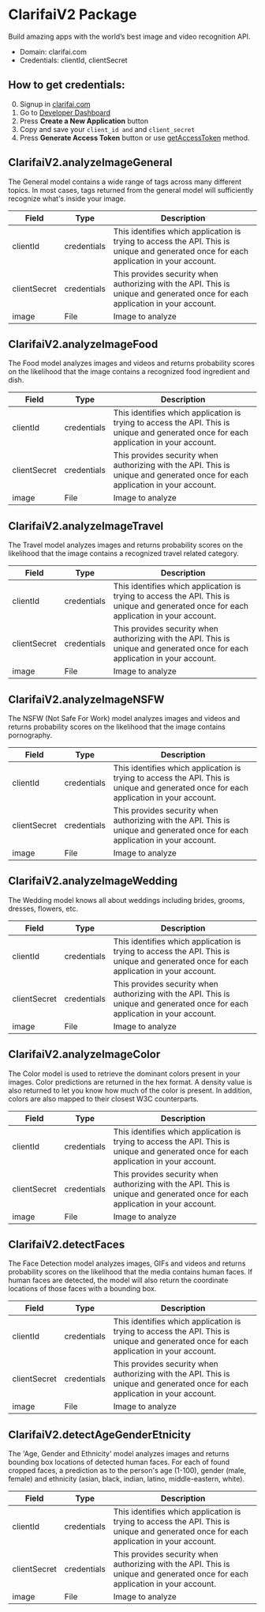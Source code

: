 # ClarifaiV2 Package
Build amazing apps with the world’s best image and video recognition API.
* Domain: clarifai.com
* Credentials: clientId, clientSecret

## How to get credentials: 
0. Signup in [clarifai.com](https://clarifai.com)
1. Go to [Developer Dashboard](https://developer.clarifai.com/account/applications/)
2. Press **Create a New Application** button
3. Copy and save your `client_id and` and `client_secret`
4. Press **Generate Access Token** button or use [getAccessToken](#getAccessToken) method.
## ClarifaiV2.analyzeImageGeneral
The General model contains a wide range of tags across many different topics. In most cases, tags returned from the general model will sufficiently recognize what's inside your image.

| Field       | Type       | Description
|-------------|------------|----------
| clientId    | credentials| This identifies which application is trying to access the API. This is unique and generated once for each application in your account.
| clientSecret| credentials| This provides security when authorizing with the API. This is unique and generated once for each application in your account.
| image       | File       | Image to analyze

## ClarifaiV2.analyzeImageFood
The Food model analyzes images and videos and returns probability scores on the likelihood that the image contains a recognized food ingredient and dish.

| Field       | Type       | Description
|-------------|------------|----------
| clientId    | credentials| This identifies which application is trying to access the API. This is unique and generated once for each application in your account.
| clientSecret| credentials| This provides security when authorizing with the API. This is unique and generated once for each application in your account.
| image       | File       | Image to analyze

## ClarifaiV2.analyzeImageTravel
The Travel model analyzes images and returns probability scores on the likelihood that the image contains a recognized travel related category.

| Field       | Type       | Description
|-------------|------------|----------
| clientId    | credentials| This identifies which application is trying to access the API. This is unique and generated once for each application in your account.
| clientSecret| credentials| This provides security when authorizing with the API. This is unique and generated once for each application in your account.
| image       | File       | Image to analyze

## ClarifaiV2.analyzeImageNSFW
The NSFW (Not Safe For Work) model analyzes images and videos and returns probability scores on the likelihood that the image contains pornography.

| Field       | Type       | Description
|-------------|------------|----------
| clientId    | credentials| This identifies which application is trying to access the API. This is unique and generated once for each application in your account.
| clientSecret| credentials| This provides security when authorizing with the API. This is unique and generated once for each application in your account.
| image       | File       | Image to analyze

## ClarifaiV2.analyzeImageWedding
The Wedding model knows all about weddings including brides, grooms, dresses, flowers, etc.

| Field       | Type       | Description
|-------------|------------|----------
| clientId    | credentials| This identifies which application is trying to access the API. This is unique and generated once for each application in your account.
| clientSecret| credentials| This provides security when authorizing with the API. This is unique and generated once for each application in your account.
| image       | File       | Image to analyze

## ClarifaiV2.analyzeImageColor
The Color model is used to retrieve the dominant colors present in your images. Color predictions are returned in the hex format. A density value is also returned to let you know how much of the color is present. In addition, colors are also mapped to their closest W3C counterparts.

| Field       | Type       | Description
|-------------|------------|----------
| clientId    | credentials| This identifies which application is trying to access the API. This is unique and generated once for each application in your account.
| clientSecret| credentials| This provides security when authorizing with the API. This is unique and generated once for each application in your account.
| image       | File       | Image to analyze

## ClarifaiV2.detectFaces
The Face Detection model analyzes images, GIFs and videos and returns probability scores on the likelihood that the media contains human faces. If human faces are detected, the model will also return the coordinate locations of those faces with a bounding box.

| Field       | Type       | Description
|-------------|------------|----------
| clientId    | credentials| This identifies which application is trying to access the API. This is unique and generated once for each application in your account.
| clientSecret| credentials| This provides security when authorizing with the API. This is unique and generated once for each application in your account.
| image       | File       | Image to analyze

## ClarifaiV2.detectAgeGenderEtnicity
The 'Age, Gender and Ethnicity' model analyzes images and returns bounding box locations of detected human faces. For each of found cropped faces, a prediction as to the person's age (1-100), gender (male, female) and ethnicity (asian, black, indian, latino, middle-eastern, white).

| Field       | Type       | Description
|-------------|------------|----------
| clientId    | credentials| This identifies which application is trying to access the API. This is unique and generated once for each application in your account.
| clientSecret| credentials| This provides security when authorizing with the API. This is unique and generated once for each application in your account.
| image       | File       | Image to analyze

